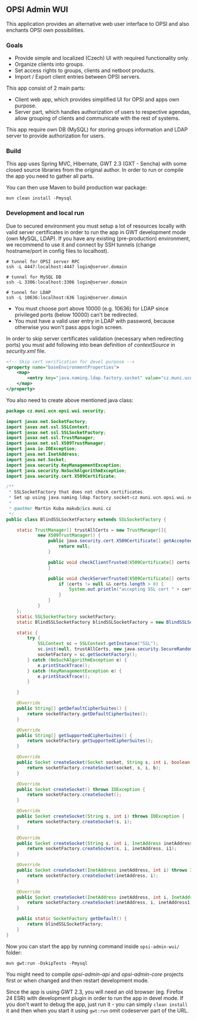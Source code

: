 ## OPSI Admin WUI

This application provides an alternative web user interface to OPSI and also enchants OPSI own possibilities.

### Goals

* Provide simple and localized (Czech) UI with required functionality only.
* Organize clients into groups.
* Set access rights to groups, clients and netboot products.
* Import / Export client entries between OPSI servers.

This app consist of 2 main parts:

* Client web app, which provides simplified UI for OPSI and apps own purpose.
* Server part, which handles authorization of users to respective agendas, allow grouping of clients and communicate with the rest of systems.

This app require own DB (MySQL) for storing groups information and LDAP server to provide authorization for users.

### Build

This app uses Spring MVC, Hibernate, GWT 2.3 (GXT - Sencha) with some closed source libraries from the original author. In order to run or compile the app you need to gather all parts.

You can then use Maven to build production war package:

```
mvn clean install -Pmysql
```

### Development and local run

Due to secured environment you must setup a lot of resources locally with valid server certificates in order to run the app in GWT development mode (own MySQL, LDAP).
If you have any existing (pre-production) environment, we recommend to use it and connect by SSH tunnels (change hostname/port in config files to localhost).

```
# tunnel for OPSI server RPC
ssh -L 4447:localhost:4447 login@server.domain

# tunnel for MySQL DB
ssh -L 3306:localhost:3306 login@server.domain

# tunnel for LDAP
ssh -L 10636:localhost:636 login@server.domain
```

* You must choose port above 10000 (e.g. 10636) for LDAP since privileged ports (below 10000) can't be redirected.
* You must have a valid user entry in LDAP with password, because otherwise you won't pass apps login screen.

In order to skip server certificates validation (necessary when redirecting ports) you must add following into bean definition of *contextSource* in *security.xml* file.

```xml
<!-- Skip cert verification for devel purpose -->
<property name="baseEnvironmentProperties">
	<map>
		<entry key="java.naming.ldap.factory.socket" value="cz.muni.ucn.opsi.wui.security.BlindSSLSocketFactory"/>
	</map>
</property>
```

You also need to create above mentioned java class:

```java
package cz.muni.ucn.opsi.wui.security;

import javax.net.SocketFactory;
import javax.net.ssl.SSLContext;
import javax.net.ssl.SSLSocketFactory;
import javax.net.ssl.TrustManager;
import javax.net.ssl.X509TrustManager;
import java.io.IOException;
import java.net.InetAddress;
import java.net.Socket;
import java.security.KeyManagementException;
import java.security.NoSuchAlgorithmException;
import java.security.cert.X509Certificate;

/**
 * SSLSocketFactory that does not check certificates.
 * Set up using java.naming.ldap.factory.socket=cz.muni.ucn.opsi.wui.security.BlindSSLSocketFactory for LDAP environment.
 *
 * @author Martin Kuba makub@ics.muni.cz
 */
public class BlindSSLSocketFactory extends SSLSocketFactory {

	static TrustManager[] trustAllCerts = new TrustManager[]{
			new X509TrustManager() {
				public java.security.cert.X509Certificate[] getAcceptedIssuers() {
					return null;
				}

				public void checkClientTrusted(X509Certificate[] certs, String authType) {
				}

				public void checkServerTrusted(X509Certificate[] certs, String authType) {
					if (certs != null && certs.length > 0) {
						System.out.println("accepting SSL cert " + certs[0].getSubjectX500Principal().getName());
					}
				}
			}
	};
	static SSLSocketFactory socketFactory;
	static BlindSSLSocketFactory blindSSLSocketFactory = new BlindSSLSocketFactory();

	static {
		try {
			SSLContext sc = SSLContext.getInstance("SSL");
			sc.init(null, trustAllCerts, new java.security.SecureRandom());
			socketFactory = sc.getSocketFactory();
		} catch (NoSuchAlgorithmException e) {
			e.printStackTrace();
		} catch (KeyManagementException e) {
			e.printStackTrace();
		}

	}

	@Override
	public String[] getDefaultCipherSuites() {
		return socketFactory.getDefaultCipherSuites();
	}

	@Override
	public String[] getSupportedCipherSuites() {
		return socketFactory.getSupportedCipherSuites();
	}

	@Override
	public Socket createSocket(Socket socket, String s, int i, boolean b) throws IOException {
		return socketFactory.createSocket(socket, s, i, b);
	}

	@Override
	public Socket createSocket() throws IOException {
		return socketFactory.createSocket();
	}

	@Override
	public Socket createSocket(String s, int i) throws IOException {
		return socketFactory.createSocket(s, i);
	}

	@Override
	public Socket createSocket(String s, int i, InetAddress inetAddress, int i1) throws IOException {
		return socketFactory.createSocket(s, i, inetAddress, i1);
	}

	@Override
	public Socket createSocket(InetAddress inetAddress, int i) throws IOException {
		return socketFactory.createSocket(inetAddress, i);
	}

	@Override
	public Socket createSocket(InetAddress inetAddress, int i, InetAddress inetAddress1, int i1) throws IOException {
		return socketFactory.createSocket(inetAddress, i, inetAddress1, i1);
	}

	public static SocketFactory getDefault() {
		return blindSSLSocketFactory;
	}
}
```

Now you can start the app by running command inside ``opsi-admin-wui/`` folder:

```
mvn gwt:run -DskipTests -Pmysql
```

You might need to compile *opsi-admin-api* and *opsi-admin-core* projects first or when changed and then restart development mode.

Since the app is using GWT 2.3, you will need an old browser (eg. Firefox 24 ESR) with development plugin in order to run the app in devel mode. If you don't want to debug the app, just run it - you can simply ``clean install`` it and then when you start it using ``gwt:run`` omit codeserver part of the URL.